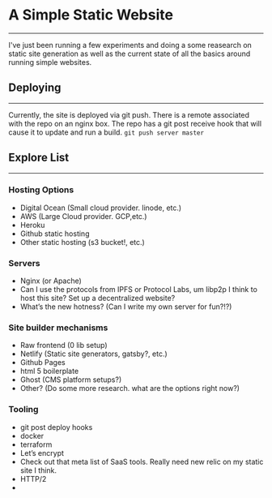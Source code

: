 # A Simple Static Website
---
I've just been running a few experiments and doing a some reasearch on static site generation
as well as the current state of all the basics around running simple websites.

## Deploying
----
Currently, the site is deployed via git push. There is a remote associated with the repo on an nginx box.
The repo has a git post receive hook that will cause it to update and run a build.
`git push server master`


## Explore List
---
### Hosting Options
- Digital Ocean (Small cloud provider. linode, etc.)
- AWS (Large Cloud provider. GCP,etc.)
- Heroku
- Github static hosting
- Other static hosting (s3 bucket!, etc.)
### Servers
- Nginx (or Apache)
- Can I use the protocols from IPFS or Protocol Labs, um libp2p I think to host this site? Set up a decentralized website?
- What’s the new hotness? (Can I write my own server for fun?!?)
### Site builder mechanisms
- Raw frontend (0 lib setup)
- Netlify (Static site generators, gatsby?, etc.)
- Github Pages
- html 5 boilerplate
- Ghost (CMS platform setups?)
- Other? (Do some more research. what are the options right now?)
### Tooling
- git post deploy hooks
- docker
- terraform
- Let’s encrypt
- Check out that meta list of SaaS tools. Really need new relic on my static site I think.
- HTTP/2
- 
